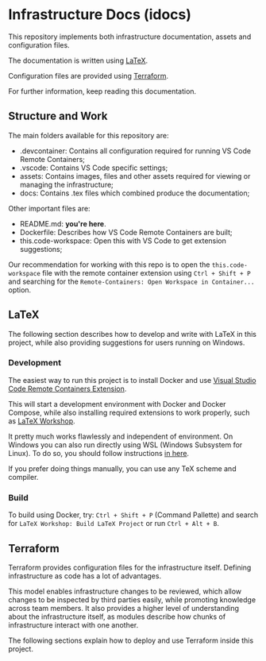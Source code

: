 # Infrastructure Docs (idocs)

This repository implements both infrastructure documentation, assets and configuration files.

The documentation is written using [LaTeX](https://www.latex-project.org/).

Configuration files are provided using [Terraform](https://www.terraform.io/).

For further information, keep reading this documentation.

## Structure and Work

The main folders available for this repository are:

* .devcontainer: Contains all configuration required for running VS Code Remote Containers;
* .vscode: Contains VS Code specific settings;
* assets: Contains images, files and other assets required for viewing or managing the infrastructure;
* docs: Contains .tex files which combined produce the documentation;

Other important files are:

* README.md: **you're here**.
* Dockerfile: Describes how VS Code Remote Containers are built;
* this.code-workspace: Open this with VS Code to get extension suggestions;

Our recommendation for working with this repo is to open the `this.code-workspace` file with the remote container extension
using `Ctrl + Shift + P` and searching for the `Remote-Containers: Open Workspace in Container...` option.

## LaTeX

The following section describes how to develop and write with LaTeX in this project, while also providing
suggestions for users running on Windows.

### Development

The easiest way to run this project is to install Docker and use [Visual Studio Code Remote Containers Extension](https://marketplace.visualstudio.com/items?itemName=ms-vscode-remote.remote-containers).

This will start a development environment with Docker and Docker Compose, while also installing required extensions to work properly, such as [LaTeX Workshop](https://marketplace.visualstudio.com/items?itemName=James-Yu.latex-workshop).

It pretty much works flawlessly and independent of environment. On Windows you can also run directly using WSL (Windows Subsystem for Linux). To do so, you should follow instructions [in here](https://github.com/James-Yu/LaTeX-Workshop/wiki/Install#using-wsl).

If you prefer doing things manually, you can use any TeX scheme and compiler.

### Build

To build using Docker, try: `Ctrl + Shift + P` (Command Pallette) and search for `LaTeX Workshop: Build LaTeX Project` or run `Ctrl + Alt + B`.

## Terraform

Terraform provides configuration files for the infrastructure itself. Defining infrastructure as code has a lot of advantages.

This model enables infrastructure changes to be reviewed, which allow changes to be inspected by third parties
easily, while promoting knowledge across team members. It also provides a higher level of understanding about the infrastructure itself,
as modules describe how chunks of infrastructure interact with one another.

The following sections explain how to deploy and use Terraform inside this project.
